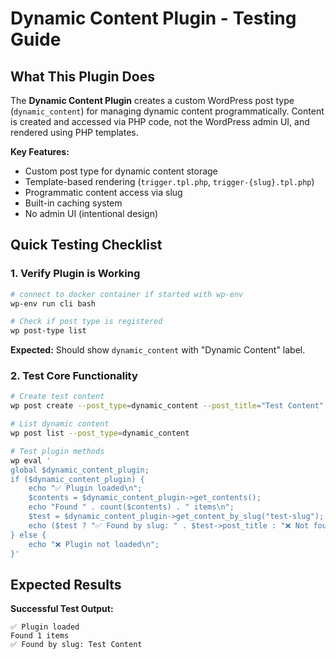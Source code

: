 # Dynamic Content Plugin - Testing Guide

## What This Plugin Does

The **Dynamic Content Plugin** creates a custom WordPress post type (`dynamic_content`) for managing dynamic content programmatically. Content is created and accessed via PHP code, not the WordPress admin UI, and rendered using PHP templates.

**Key Features:**
- Custom post type for dynamic content storage
- Template-based rendering (`trigger.tpl.php`, `trigger-{slug}.tpl.php`)
- Programmatic content access via slug
- Built-in caching system
- No admin UI (intentional design)

## Quick Testing Checklist

### 1. Verify Plugin is Working
```bash
# connect to docker container if started with wp-env
wp-env run cli bash
```
```bash
# Check if post type is registered
wp post-type list
```
**Expected:** Should show `dynamic_content` with "Dynamic Content" label.

### 2. Test Core Functionality
```bash
# Create test content
wp post create --post_type=dynamic_content --post_title="Test Content" --post_name="test-slug" --post_status=publish

# List dynamic content
wp post list --post_type=dynamic_content

# Test plugin methods
wp eval '
global $dynamic_content_plugin;
if ($dynamic_content_plugin) {
    echo "✅ Plugin loaded\n";
    $contents = $dynamic_content_plugin->get_contents();
    echo "Found " . count($contents) . " items\n";
    $test = $dynamic_content_plugin->get_content_by_slug("test-slug");
    echo ($test ? "✅ Found by slug: " . $test->post_title : "❌ Not found") . "\n";
} else {
    echo "❌ Plugin not loaded\n";
}'
```

## Expected Results

**Successful Test Output:**
```
✅ Plugin loaded
Found 1 items
✅ Found by slug: Test Content
```